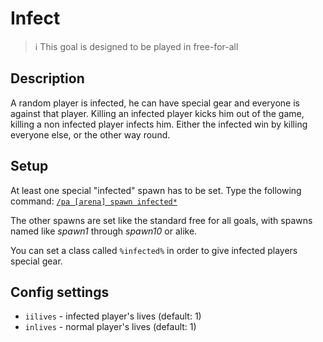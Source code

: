 # Infect

> ℹ This goal is designed to be played in free-for-all

## Description

A random player is infected, he can have special gear and everyone is against that player. 
Killing an infected player kicks him out of the game, killing a non infected player infects him. 
Either the infected win by killing everyone else, or the other way round. 

## Setup

At least one special "infected" spawn has to be set. Type the following command: 
[`/pa [arena] spawn infected*`](../commands/spawn.md)

The other spawns are set like the standard free for all goals, with spawns named like _spawn1_ through _spawn10_ or alike.

You can set a class called `%infected%` in order to give infected players special gear.

## Config settings

- `iilives` \- infected player's lives (default: 1)
- `inlives` \- normal player's lives (default: 1) 
